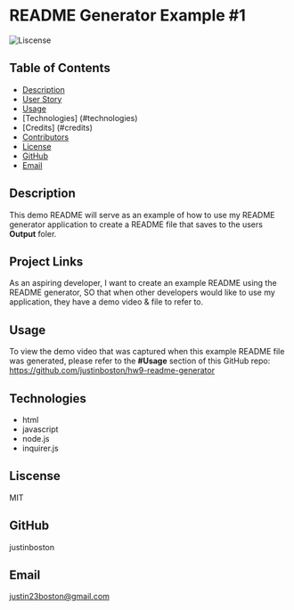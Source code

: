 # README Generator Example #1 

  
  ![Liscense](https://img.shields.io/github/license/justinboston/hw9-readme-generator)
    

  ## Table of Contents 
  * [Description](#description)
  * [User Story](#userStory)
  * [Usage](#usage)
  * [Technologies] (#technologies)
  * [Credits] (#credits)
  * [Contributors](#contributors)
  * [License](#license)
  * [GitHub](#githubUsername)
  * [Email](#email)

  ## Description
  This demo README will serve as an example of how to use my README generator application to create a README file that saves to the users <b>Output</b> foler.

  ## Project Links
  As an aspiring developer, I want to create an example README using the README generator, SO that when other developers would like to use my application, they have a demo video & file to refer to.

  ## Usage
  To view the demo video that was captured when this example README file was generated, please refer to the <b>#Usage</b> section of this GitHub repo: https://github.com/justinboston/hw9-readme-generator

  ## Technologies
  <ul>
  <li>html</li>
  <li>javascript</li>
  <li>node.js</li>
  <li>inquirer.js</li>
  </ul>

  ## Liscense
  MIT

  ## GitHub
  justinboston

  ## Email
  justin23boston@gmail.com

  
